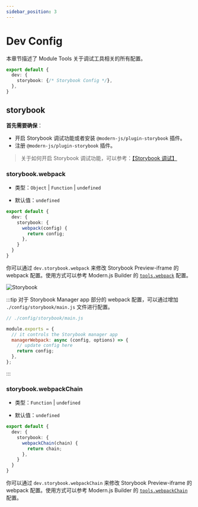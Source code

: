 ```yaml
---
sidebar_position: 3
---
```


# Dev Config

本章节描述了 Module Tools 关于调试工具相关的所有配置。

``` ts
export default {
  dev: {
    storybook: {/* Storybook Config */},
  },
}
```

## storybook

**首先需要确保**：

- 开启 Storybook 调试功能或者安装 `@modern-js/plugin-storybook` 插件。
- 注册 `@modern-js/plugin-storybook` 插件。

> 关于如何开启 Storybook 调试功能，可以参考：[【Storybook 调试】](guide/basic/use-micro-generator#storybook-调试)



### storybook.webpack

- 类型：`Object` | `Function` | `undefined`

- 默认值：`undefined`

``` ts
export default {
  dev: {
    storybook: {
      webpack(config) {
        return config;
      },
    }
  }
}
```

你可以通过 `dev.storybook.webpack` 来修改 Storybook Preview-iframe 的 webpack 配置。使用方式可以参考 Modern.js Builder 的 [`tools.webpack`](https://modernjs.dev/builder/api/config-tools.html#tools.webpack) 配置。

![Storybook](https://storybook.js.org/71522ac365feaf3338d7c242e53378f6/manager-preview.png)

:::tip
对于 Storybook Manager app 部分的 webpack 配置，可以通过增加 `./config/storybook/main.js` 文件进行配置。

``` js
// ./config/storybook/main.js

module.exports = {
  // it controls the Storybook manager app
  managerWebpack: async (config, options) => {
    // update config here
    return config;
  },
};
```
:::


### storybook.webpackChain

- 类型：`Function` | `undefined`

- 默认值：`undefined`

``` ts
export default {
  dev: {
    storybook: {
      webpackChain(chain) {
        return chain;
      },
    }
  }
}
```

你可以通过 `dev.storybook.webpackChain` 来修改 Storybook Preview-iframe 的 webpack 配置。使用方式可以参考 Modern.js Builder 的 [`tools.webpackChain`](https://modernjs.dev/builder/api/config-tools.html#tools.webpackchain) 配置。
